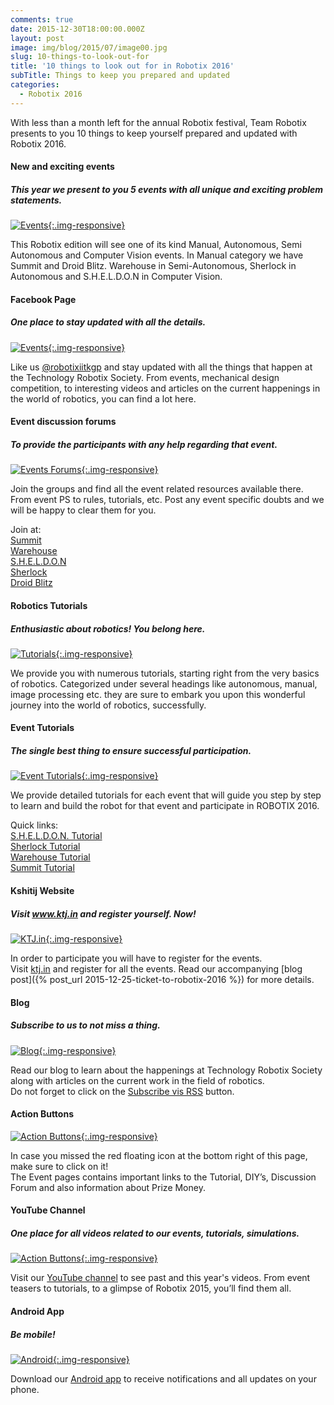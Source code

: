 ```yaml
---
comments: true
date: 2015-12-30T18:00:00.000Z
layout: post
image: img/blog/2015/07/image00.jpg
slug: 10-things-to-look-out-for
title: '10 things to look out for in Robotix 2016'
subTitle: Things to keep you prepared and updated
categories:
  - Robotix 2016
---
```


With less than a month left for the annual Robotix festival, Team Robotix presents to you 10 things to keep yourself prepared and updated with Robotix 2016.

#### **New and exciting events**

##### This year we present to you 5 events with all unique and exciting problem statements.

[![Events](/img/blog/2015/07/image02.jpg){:.img-responsive}](/event/)

This Robotix edition will see one of its kind Manual, Autonomous, Semi Autonomous and Computer Vision events. In Manual category we have Summit and Droid Blitz. Warehouse in Semi-Autonomous, Sherlock in Autonomous and S.H.E.L.D.O.N in Computer Vision.

#### **Facebook Page**

##### One place to stay updated with all the details.

[![Events](/img/blog/2015/07/image05.jpg){:.img-responsive}](https://www.facebook.com/robotixiitkgp/)

Like us [@robotixiitkgp](https://www.facebook.com/robotixiitkgp/) and stay updated with all the things that happen at the Technology Robotix Society. From events, mechanical design competition, to interesting videos and articles on the current happenings in the world of robotics, you can find a lot here.

#### **Event discussion forums**

##### To provide the participants with any help regarding that event.

[![Events Forums](/img/blog/2015/07/image10.jpg){:.img-responsive}](https://www.facebook.com/robotixiitkgp/photos/a.198792120232599.37976.198785160233295/800749380036867/)

Join the groups and find all the event related resources available there. From event PS to rules, tutorials, etc. Post any event specific doubts and we will be happy to clear them for you.

Join at:  
[Summit](http://bit.do/summit-event)  
[Warehouse](http://bit.do/warehouse-event)  
[S.H.E.L.D.O.N](http://bit.do/sheldon-event)  
[Sherlock](http://bit.do/sherlock-event)  
[Droid Blitz](http://bit.do/droidblitz-event)  

#### **Robotics Tutorials**

##### Enthusiastic about robotics! You belong here.

[![Tutorials](/img/blog/2015/07/image09.jpg){:.img-responsive}](/tutorial/)

We provide you with numerous tutorials,  starting right from the very basics of robotics. Categorized under several headings like autonomous, manual, image processing etc. they are sure to embark you upon this wonderful journey into the world of robotics, successfully.

#### **Event Tutorials**

##### The single best thing to ensure successful participation.

[![Event Tutorials](/img/blog/2015/07/image03.jpg){:.img-responsive}](/tutorial/)

We provide detailed tutorials for each event that will guide you step by step to learn and build the robot for that event and participate in ROBOTIX 2016.

Quick links:  
[S.H.E.L.D.O.N. Tutorial](https://2016.robotix.in/tutorial/event/sheldon/)  
[Sherlock Tutorial](https://2016.robotix.in/tutorial/event/sherlock/)  
[Warehouse Tutorial](https://2016.robotix.in/tutorial/event/warehouse/)  
[Summit Tutorial](https://2016.robotix.in/tutorial/event/summit/)  

#### **Kshitij Website**

##### Visit www.ktj.in and register yourself. Now!

[![KTJ.in](/img/blog/2015/07/image04.jpg){:.img-responsive}](https://www.ktj.in)

In order to participate you will have to register for the events.  
Visit [ktj.in](https://www.ktj.in) and register for all the events. Read our accompanying [blog post]({% post_url 2015-12-25-ticket-to-robotix-2016 %}) for more details.

#### **Blog**

##### Subscribe to us to not miss a thing.

[![Blog](/img/blog/2015/07/image01.jpg){:.img-responsive}](/blog/)

Read our blog to learn about the happenings at Technology Robotix Society along with articles on the current work in the field of robotics.  
Do not forget to click on the [Subscribe vis RSS](/feed.xml) button.

#### **Action Buttons**

[![Action Buttons](/img/blog/2015/07/image06.png){:.img-responsive}](https://2016.robotix.in/event/summit/)

In case you missed the red floating icon at the bottom right of this page, make sure to click on it!  
The Event pages contains important links to the Tutorial, DIY’s, Discussion Forum and also information about Prize Money.

#### **YouTube Channel**

##### One place for all videos related to our events, tutorials, simulations.

[![Action Buttons](/img/blog/2015/07/image08.jpg){:.img-responsive}](http://youtube.com/subscription_center?add_user=RobotixIITkgp)

Visit our [YouTube channel](http://youtube.com/subscription_center?add_user=RobotixIITkgp) to see past and this year's videos. From event teasers to tutorials, to a glimpse of Robotix 2015, you’ll find them all.

#### **Android App**

##### Be mobile!

[![Android](/img/blog/2015/07/image07.jpg){:.img-responsive}](http://app.robotix.in)

Download our [Android app](http://app.robotix.in) to receive notifications and all updates on your phone.
